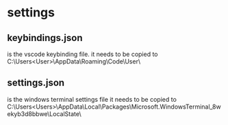 # settings
## keybindings.json
is the vscode keybinding file. it needs to be copied to 
C:\Users\<User>\AppData\Roaming\Code\User\


## settings.json
is the windows terminal settings file
it needs to be copied to 
C:\Users\<Users>\AppData\Local\Packages\Microsoft.WindowsTerminal_8wekyb3d8bbwe\LocalState\
